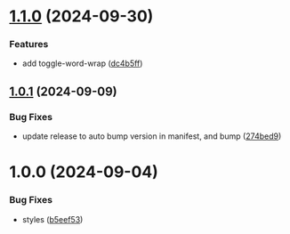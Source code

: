# [1.1.0](https://github.com/lakca/obsidian-command-palette-enhancer/compare/1.0.1...1.1.0) (2024-09-30)


### Features

* add toggle-word-wrap ([dc4b5ff](https://github.com/lakca/obsidian-command-palette-enhancer/commit/dc4b5ff4482b2ce4419b8c0f34345625e18d05c3))

## [1.0.1](https://github.com/lakca/obsidian-command-palette-enhancer/compare/1.0.0...1.0.1) (2024-09-09)


### Bug Fixes

* update release to auto bump version in manifest, and bump ([274bed9](https://github.com/lakca/obsidian-command-palette-enhancer/commit/274bed9f66f5e41235693fad64942602274ecac9))

# 1.0.0 (2024-09-04)


### Bug Fixes

* styles ([b5eef53](https://github.com/lakca/obsidian-command-palette-enhancer/commit/b5eef53c14c820f47ff6a6e9e63f57dcf97aae4e))

